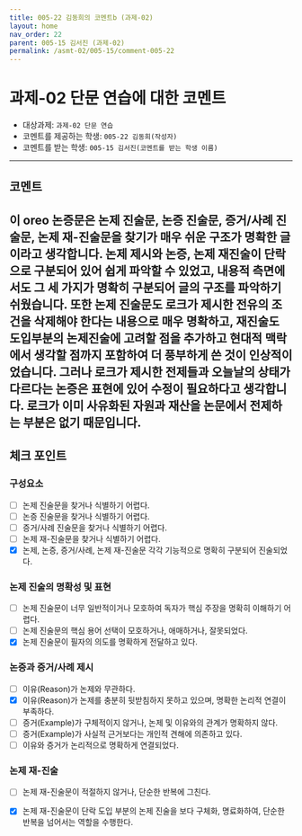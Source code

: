 ```yaml
---
title: 005-22 김동희의 코멘트b (과제-02) 
layout: home
nav_order: 22
parent: 005-15 김서진 (과제-02)
permalink: /asmt-02/005-15/comment-005-22
---
```


# 과제-02 단문 연습에 대한 코멘트

- 대상과제: `과제-02 단문 연습`
- 코멘트를 제공하는 학생: `005-22 김동희(작성자)` 
- 코멘트를 받는 학생: `005-15 김서진(코멘트를 받는 학생 이름)` 

---

## 코멘트

이 oreo 논증문은 논제 진술문, 논증 진술문, 증거/사례 진술문, 논제 재-진술문을 찾기가 매우 쉬운 구조가 명확한 글이라고 생각합니다. 논제 제시와 논증, 논제 재진술이 단락으로 구분되어 있어 쉽게 파악할 수 있었고, 내용적 측면에서도 그 세 가지가 명확히 구분되어 글의 구조를 파악하기 쉬웠습니다. 또한 논제 진술문도 로크가 제시한 전유의 조건을 삭제해야 한다는 내용으로 매우 명확하고, 재진술도 도입부분의 논제진술에 고려할 점을 추가하고 현대적 맥락에서 생각할 점까지 포함하여 더 풍부하게 쓴 것이 인상적이었습니다. 그러나 로크가 제시한 전제들과 오늘날의 상태가 다르다는 논증은 표현에 있어 수정이 필요하다고 생각합니다. 로크가 이미 사유화된 자원과 재산을 논문에서 전제하는 부분은 없기 때문입니다. 
---

## 체크 포인트

### **구성요소**
- [ ] 논제 진술문을 찾거나 식별하기 어렵다.
- [ ] 논증 진술문을 찾거나 식별하기 어렵다.
- [ ] 증거/사례 진술문을 찾거나 식별하기 어렵다.
- [ ] 논제 재-진술문을 찾거나 식별하기 어렵다.
- [x] 논제, 논증, 증거/사례, 논제 재-진술문 각각 기능적으로 명확히 구분되어 진술되었다.

### **논제 진술의 명확성 및 표현**  
- [ ] 논제 진술문이 너무 일반적이거나 모호하여 독자가 핵심 주장을 명확히 이해하기 어렵다.  
- [ ] 논제 진술문의 핵심 용어 선택이 모호하거나, 애매하거나, 잘못되었다.  
- [x] 논제 진술문이 필자의 의도를 명확하게 전달하고 있다.  

### **논증과 증거/사례 제시**  
- [ ] 이유(Reason)가 논제와 무관하다.
- [x] 이유(Reason)가 논제를 충분히 뒷받침하지 못하고 있으며, 명확한 논리적 연결이 부족하다.  
- [ ] 증거(Example)가 구체적이지 않거나, 논제 및 이유와의 관계가 명확하지 않다. 
- [ ] 증거(Example)가 사실적 근거보다는 개인적 견해에 의존하고 있다.  
- [ ] 이유와 증거가 논리적으로 명확하게 연결되었다.  

### **논제 재-진술**  
- [ ] 논제 재-진술문이 적절하지 않거나, 단순한 반복에 그친다.   
- [x] 논제 재-진술문이 단락 도입 부분의 논제 진술을 보다 구체화, 명료화하여, 단순한 반복을 넘어서는 역할을 수행한다.  

